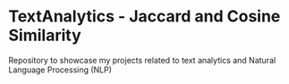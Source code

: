 # TextAnalytics - Jaccard and Cosine Similarity
Repository to showcase my projects related to text analytics and Natural Language Processing (NLP)
